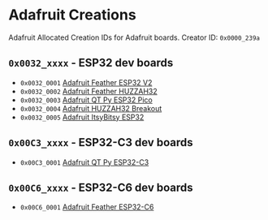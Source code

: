 # Adafruit Creations
Adafruit Allocated Creation IDs for Adafruit boards. Creator ID: `0x0000_239a`

## `0x0032_xxxx` - ESP32 dev boards
*  `0x0032_0001` [Adafruit Feather ESP32 V2](https://www.adafruit.com/product/5400)
*  `0x0032_0002` [Adafruit Feather HUZZAH32](https://www.adafruit.com/product/3405)
*  `0x0032_0003` [Adafruit QT Py ESP32 Pico](https://www.adafruit.com/product/5395)
*  `0x0032_0004` [Adafruit HUZZAH32 Breakout](https://www.adafruit.com/product/4172)
*  `0x0032_0005` [Adafruit ItsyBitsy ESP32](https://www.adafruit.com/product/5889)

## `0x00C3_xxxx` - ESP32-C3 dev boards
*  `0x00C3_0001` [Adafruit QT Py ESP32-C3](https://www.adafruit.com/product/5405)

## `0x00C6_xxxx` - ESP32-C6 dev boards
*  `0x00C6_0001` [Adafruit Feather ESP32-C6](https://www.adafruit.com/product/5901)
